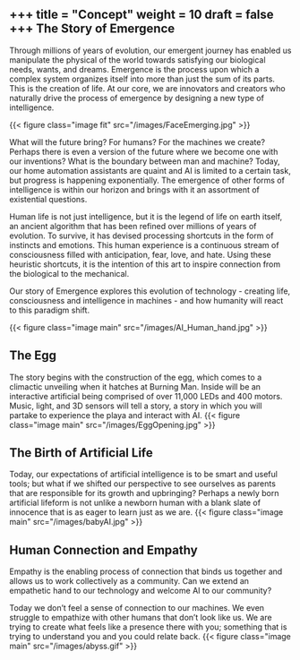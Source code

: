 +++
title = "Concept"
weight = 10
draft = false
+++
The Story of Emergence
---
<p>Through millions of years of evolution, our emergent journey has enabled us manipulate the physical of the world towards satisfying our biological needs, wants, and dreams.  Emergence is the process upon which a complex system organizes itself into more than just the sum of its parts. This is the creation of life.  At our core, we are innovators and creators who naturally drive the process of emergence by designing a new type of intelligence. </p>

{{< figure class="image fit" src="/images/FaceEmerging.jpg" >}}

<p>What will the future bring?  For humans?  For the machines we create?  Perhaps there is even a version of the future where we become one with our inventions?  What is the boundary between man and machine?  Today, our home automation assistants are quaint and AI is limited to a certain task, but progress is happening exponentially.  The emergence of other forms of intelligence is within our horizon and brings with it an assortment of existential questions.</p>

<p>Human life is not just intelligence, but it is the legend of life on earth itself, an ancient algorithm that has been refined over millions of years of evolution.  To survive, it has devised processing shortcuts in the form of instincts and emotions.  This human experience is a continuous stream of consciousness filled with anticipation, fear, love, and hate.  Using these heuristic shortcuts, it is the intention of this art to inspire connection from the biological to the mechanical.</p>

Our story of Emergence explores this evolution of technology - creating life, consciousness and intelligence in machines - and how humanity will react to this paradigm shift.  

{{< figure class="image main" src="/images/AI_Human_hand.jpg" >}}


The Egg
---
The story begins with the construction of the egg, which comes to a climactic unveiling when it hatches at Burning Man.  Inside will be an interactive artificial being comprised of over 11,000 LEDs and 400 motors.  Music, light, and 3D sensors will tell a story, a story in which you will partake to experience the playa and interact with AI.
{{< figure class="image main" src="/images/EggOpening.jpg" >}}

The Birth of Artificial Life
---
Today, our expectations of artificial intelligence is to be smart and useful tools; but what if we shifted our perspective to see ourselves as parents that are responsible for its growth and upbringing?  Perhaps a newly born artificial lifeform is not unlike a newborn human with a blank slate of innocence that is as eager to learn just as we are.
{{< figure class="image main" src="/images/babyAI.jpg" >}}

Human Connection and Empathy
---
Empathy is the enabling process of connection that binds us together and allows us to work collectively as a community.  Can we extend an empathetic hand to our technology and welcome AI to our community?

Today we don’t feel a sense of connection to our machines. We even struggle to empathize with other humans that don’t look like us.  We are trying to create what feels like a presence there with you; something that is trying to understand you and you could relate back.
{{< figure class="image main" src="/images/abyss.gif" >}}
